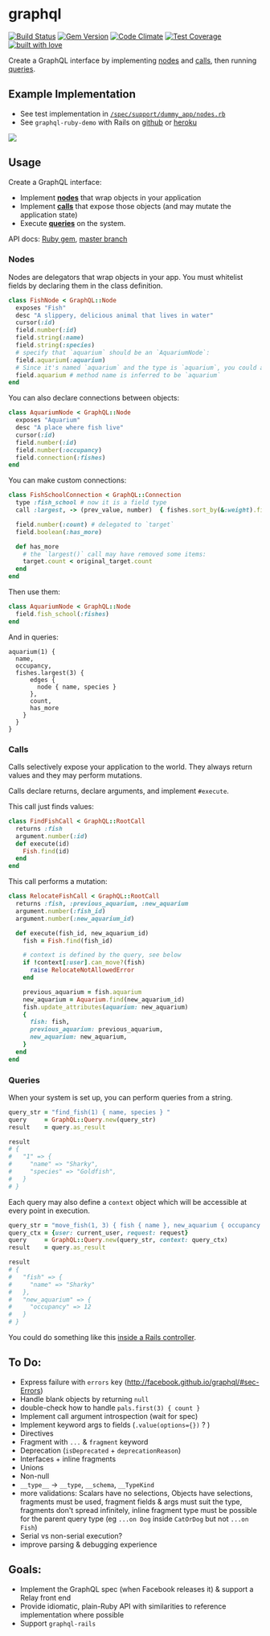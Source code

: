 # graphql

[![Build Status](https://travis-ci.org/rmosolgo/graphql-ruby.svg?branch=master)](https://travis-ci.org/rmosolgo/graphql-ruby)
[![Gem Version](https://badge.fury.io/rb/graphql.svg)](https://rubygems.org/gems/graphql)
[![Code Climate](https://codeclimate.com/github/rmosolgo/graphql-ruby/badges/gpa.svg)](https://codeclimate.com/github/rmosolgo/graphql-ruby)
[![Test Coverage](https://codeclimate.com/github/rmosolgo/graphql-ruby/badges/coverage.svg)](https://codeclimate.com/github/rmosolgo/graphql-ruby)
[![built with love](https://cloud.githubusercontent.com/assets/2231765/6766607/d07992c6-cfc9-11e4-813f-d9240714dd50.png)](http://rmosolgo.github.io/react-badges/)

Create a GraphQL interface by implementing [nodes](#nodes) and [calls](#calls), then running [queries](#queries).

## Example Implementation

- See test implementation in [`/spec/support/dummy_app/nodes.rb`](https://github.com/rmosolgo/graphql/blob/master/spec/support/nodes.rb)
- See `graphql-ruby-demo` with Rails on [github](https://github.com/rmosolgo/graphql-ruby-demo) or [heroku](http://graphql-ruby-demo.herokuapp.com/)

<a href="http://graphql-ruby-demo.herokuapp.com/" target="_blank"><img src="https://cloud.githubusercontent.com/assets/2231765/6839956/c62c1fca-d32d-11e4-9e54-ec6743d3e4b5.png" style="max-height: 300px; max-width: 100%; display: block; margin: auto;"/></a>

## Usage

Create a GraphQL interface:

- Implement [__nodes__](#nodes) that wrap objects in your application
- Implement [__calls__](#calls) that expose those objects (and may mutate the application state)
- Execute [__queries__](#queries) on the system.

API docs: [Ruby gem](http://rubydoc.info/gems/graphql), [master branch](http://www.rubydoc.info/github/rmosolgo/graphql-ruby/master)

### Nodes

Nodes are delegators that wrap objects in your app. You must whitelist fields by declaring them in the class definition.


```ruby
class FishNode < GraphQL::Node
  exposes "Fish"
  desc "A slippery, delicious animal that lives in water"
  cursor(:id)
  field.number(:id)
  field.string(:name)
  field.string(:species)
  # specify that `aquarium` should be an `AquariumNode`:
  field.aquarium(:aquarium)
  # Since it's named `aquarium` and the type is `aquarium`, you could also write:
  field.aquarium # method name is inferred to be `aquarium`
end
```

You can also declare connections between objects:

```ruby
class AquariumNode < GraphQL::Node
  exposes "Aquarium"
  desc "A place where fish live"
  cursor(:id)
  field.number(:id)
  field.number(:occupancy)
  field.connection(:fishes)
end
```

You can make custom connections:

```ruby
class FishSchoolConnection < GraphQL::Connection
  type :fish_school # now it is a field type
  call :largest, -> (prev_value, number)  { fishes.sort_by(&:weight).first(number.to_i) }

  field.number(:count) # delegated to `target`
  field.boolean(:has_more)

  def has_more
    # the `largest()` call may have removed some items:
    target.count < original_target.count
  end
end
```

Then use them:

```ruby
class AquariumNode < GraphQL::Node
  field.fish_school(:fishes)
end
```

And in queries:

```
aquarium(1) {
  name,
  occupancy,
  fishes.largest(3) {
      edges {
        node { name, species }
      },
      count,
      has_more
    }
  }
}
```

### Calls

Calls selectively expose your application to the world. They always return values and they may perform mutations.

Calls declare returns, declare arguments, and implement `#execute`.

This call just finds values:

```ruby
class FindFishCall < GraphQL::RootCall
  returns :fish
  argument.number(:id)
  def execute(id)
    Fish.find(id)
  end
end
```

This call performs a mutation:

```ruby
class RelocateFishCall < GraphQL::RootCall
  returns :fish, :previous_aquarium, :new_aquarium
  argument.number(:fish_id)
  argument.number(:new_aquarium_id)

  def execute(fish_id, new_aquarium_id)
    fish = Fish.find(fish_id)

    # context is defined by the query, see below
    if !context[:user].can_move?(fish)
      raise RelocateNotAllowedError
    end

    previous_aquarium = fish.aquarium
    new_aquarium = Aquarium.find(new_aquarium_id)
    fish.update_attributes(aquarium: new_aquarium)
    {
      fish: fish,
      previous_aquarium: previous_aquarium,
      new_aquarium: new_aquarium,
    }
  end
end
```

### Queries

When your system is set up, you can perform queries from a string.

```ruby
query_str = "find_fish(1) { name, species } "
query     = GraphQL::Query.new(query_str)
result    = query.as_result

result
# {
#   "1" => {
#     "name" => "Sharky",
#     "species" => "Goldfish",
#   }
# }
```

Each query may also define a `context` object which will be accessible at every point in execution.

```ruby
query_str = "move_fish(1, 3) { fish { name }, new_aquarium { occupancy } }"
query_ctx = {user: current_user, request: request}
query     = GraphQL::Query.new(query_str, context: query_ctx)
result    = query.as_result

result
# {
#   "fish" => {
#     "name" => "Sharky"
#   },
#   "new_aquarium" => {
#     "occupancy" => 12
#   }
# }
```

You could do something like this [inside a Rails controller](https://github.com/rmosolgo/graphql-ruby-demo/blob/master/app/controllers/queries_controller.rb#L21).

## To Do:

- Express failure with `errors` key (http://facebook.github.io/graphql/#sec-Errors)
- Handle blank objects by returning `null`
- double-check how to handle `pals.first(3) { count }`
- Implement call argument introspection (wait for spec)
- Implement keyword args to fields (`.value(options={})` ? )
- Directives
- Fragment with `...` & `fragment` keyword
- Deprecation (`isDeprecated` + `deprecationReason`)
- Interfaces + inline fragments
- Unions
- Non-null
- `__type__` -> `__type`, `__schema`, `__TypeKind`
- more validations: Scalars have no selections, Objects have selections, fragments must be used, fragment fields & args must suit the type, fragments don't spread infinitely, inline fragment type must be possible for the parent query type (eg `...on Dog` inside `CatOrDog` but not `...on Fish`)
- Serial vs non-serial execution?
- improve parsing & debugging experience

## Goals:

- Implement the GraphQL spec (when Facebook releases it) & support a Relay front end
- Provide idiomatic, plain-Ruby API with similarities to reference implementation where possible
- Support `graphql-rails`
